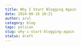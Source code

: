 ```yaml
---
title: Why I Start Blogging Again
date: 2024-08-16 10:21
author: arul
category: blog
tags: pelican
slug: why-i-start-blogging-again
status: draft
---
```

